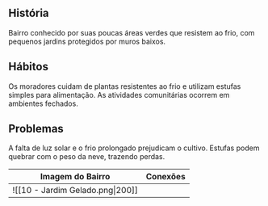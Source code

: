 ## História  
Bairro conhecido por suas poucas áreas verdes que resistem ao frio, com pequenos jardins protegidos por muros baixos.

## Hábitos  
Os moradores cuidam de plantas resistentes ao frio e utilizam estufas simples para alimentação. As atividades comunitárias ocorrem em ambientes fechados.

## Problemas  
A falta de luz solar e o frio prolongado prejudicam o cultivo. Estufas podem quebrar com o peso da neve, trazendo perdas.



| Imagem do Bairro                 | Conexões |
| -------------------------------- | -------- |
| ![[10 - Jardim Gelado.png\|200]] |          |
